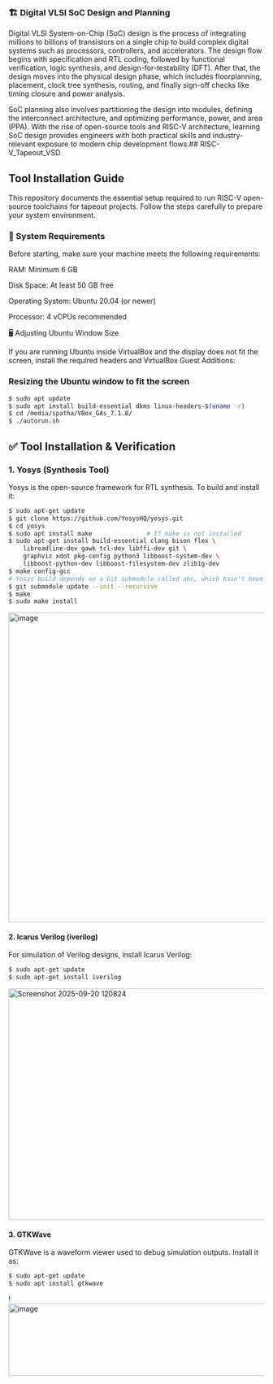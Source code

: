 ### 🏗 Digital VLSI SoC Design and Planning

Digital VLSI System-on-Chip (SoC) design is the process of integrating millions to billions of transistors on a single chip to build complex digital systems such as processors, controllers, and accelerators. The design flow begins with specification and RTL coding, followed by functional verification, logic synthesis, and design-for-testability (DFT). After that, the design moves into the physical design phase, which includes floorplanning, placement, clock tree synthesis, routing, and finally sign-off checks like timing closure and power analysis.

SoC planning also involves partitioning the design into modules, defining the interconnect architecture, and optimizing performance, power, and area (PPA). With the rise of open-source tools and RISC-V architecture, learning SoC design provides engineers with both practical skills and industry-relevant exposure to modern chip development flows.## RISC-V_Tapeout_VSD
## Tool Installation Guide

This repository documents the essential setup required to run RISC-V open-source toolchains for tapeout projects. Follow the steps carefully to prepare your system environment.

### 🔧 System Requirements

Before starting, make sure your machine meets the following requirements:

RAM: Minimum 6 GB

Disk Space: At least 50 GB free

Operating System: Ubuntu 20.04 (or newer)

Processor: 4 vCPUs recommended

🖥 Adjusting Ubuntu Window Size

If you are running Ubuntu inside VirtualBox and the display does not fit the screen, install the required headers and VirtualBox Guest Additions:

### **Resizing the Ubuntu window to fit the screen**
```bash
$ sudo apt update
$ sudo apt install build-essential dkms linux-headers-$(uname -r)
$ cd /media/spatha/VBox_GAs_7.1.8/
$ ./autorun.sh
```

## ✅ Tool Installation & Verification
### 1. Yosys (Synthesis Tool)

Yosys is the open-source framework for RTL synthesis. To build and install it:
```bash
$ sudo apt-get update
$ git clone https://github.com/YosysHQ/yosys.git
$ cd yosys
$ sudo apt install make               # If make is not installed
$ sudo apt-get install build-essential clang bison flex \
    libreadline-dev gawk tcl-dev libffi-dev git \
    graphviz xdot pkg-config python3 libboost-system-dev \
    libboost-python-dev libboost-filesystem-dev zlib1g-dev
$ make config-gcc
# Yosys build depends on a Git submodule called abc, which hasn't been initialized yet. You need to run the following command before running make
$ git submodule update --init --recursive
$ make 
$ sudo make install
```
<img width="1032" height="610" alt="image" src="https://github.com/user-attachments/assets/8d3eb8e2-c3fe-4c9b-b9f1-7eff0d0a8a69" />


#### 2. Icarus Verilog (iverilog)

For simulation of Verilog designs, install Icarus Verilog:
```bash
$ sudo apt-get update
$ sudo apt-get install iverilog
```
<img width="1192" height="456" alt="Screenshot 2025-09-20 120824" src="https://github.com/user-attachments/assets/7f5de4bd-cbd6-4958-a9ed-b1532ceadb47" />


#### 3. GTKWave

GTKWave is a waveform viewer used to debug simulation outputs. Install it as:
```bash
$ sudo apt-get update
$ sudo apt install gtkwave
```
!<img width="747" height="143" alt="image" src="https://github.com/user-attachments/assets/1b1f4c9f-d3c4-43a8-8933-48f56c6945c0" />

